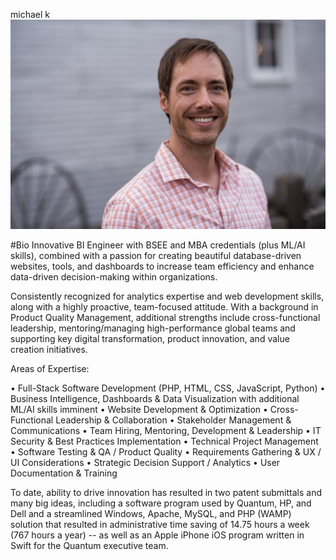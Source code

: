 michael k
<img src="./img/professional LinkedIn.png" size="300">

#Bio
Innovative BI Engineer with BSEE and MBA credentials (plus ML/AI skills), combined with a passion for creating beautiful database-driven websites, tools, and dashboards to increase team efficiency and enhance data-driven decision-making within organizations. 

Consistently recognized for analytics expertise and web development skills, along with a highly proactive, team-focused attitude. With a background in Product Quality Management, additional strengths include cross-functional leadership, mentoring/managing high-performance global teams and supporting key digital transformation, product innovation, and value creation initiatives.

Areas of Expertise:

• Full-Stack Software Development (PHP, HTML, CSS, JavaScript, Python)
• Business Intelligence, Dashboards & Data Visualization with additional ML/AI skills imminent
• Website Development & Optimization 
• Cross-Functional Leadership & Collaboration
• Stakeholder Management & Communications
• Team Hiring, Mentoring, Development & Leadership
• IT Security & Best Practices Implementation
• Technical Project Management 
• Software Testing & QA / Product Quality
• Requirements Gathering & UX / UI Considerations
• Strategic Decision Support / Analytics
• User Documentation & Training

To date, ability to drive innovation has resulted in two patent submittals and many big ideas, including a software program used by Quantum, HP, and Dell and a streamlined Windows, Apache, MySQL, and PHP (WAMP) solution that resulted in administrative time saving of 14.75 hours a week (767 hours a year) -- as well as an Apple iPhone iOS program written in Swift for the Quantum executive team.


